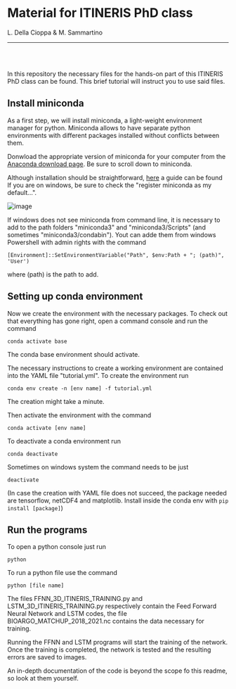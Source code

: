 <h1>Material for ITINERIS PhD class</h1>
L. Della Cioppa & M. Sammartino 

---

<br><br>

<p>
In this repository the necessary files for the hands-on part of this ITINERIS PhD class can be found.
This brief tutorial will instruct you to use said files.
</p>

<h2>Install miniconda</h2>

As a first step, we will install miniconda, a light-weight environment manager for python. Miniconda allows to have separate python environments with different packages installed without conflicts between them.

Donwload the appropriate version of miniconda for your computer from the [Anaconda download page](https://www.anaconda.com/download/success). Be sure to scroll down to miniconda. <br>

Although installation should be straightforward, [here](https://docs.anaconda.com/miniconda/install/) a guide can be found
<br>
If you are on windows, be sure to check the "register miniconda as my default...". 

![image](https://github.com/user-attachments/assets/f080c5cd-2fec-42d3-99b0-53e1578d5776)

If windows does not see miniconda from command line, it is necessary to add to the path folders "miniconda3" and "miniconda3/Scripts" (and sometimes "miniconda3/condabin").
Yout can adde them from windows Powershell with admin rights with the command

`[Environment]::SetEnvironmentVariable("Path", $env:Path + "; (path)", 'User')    `

where (path) is the path to add.

<h2>Setting up conda environment</h2>

Now we create the environment with the necessary packages. To check out that everything has gone right, open a command console and run the command

`conda activate base`

The conda base environment should activate.

The necessary instructions to create a working environment are contained into the YAML file "tutorial.yml". To create the environment run 

`conda env create -n [env name] -f tutorial.yml`

The creation might take a minute.

Then activate the environment with the command

`conda activate [env name]`

To deactivate a conda environment run

`conda deactivate`

Sometimes on windows system the command needs to be just

`deactivate`

(In case the creation with YAML file does not succeed, the package needed are tensorflow, netCDF4 and matplotlib. Install inside the conda env with `pip install [package]`)


<h2>Run the programs</h2>

To open a python console just run

`python`

To run a python file use the command

`python [file name]`

The files FFNN_3D_ITINERIS_TRAINING.py and LSTM_3D_ITINERIS_TRAINING.py respectively contain the Feed Forward Neural Network and LSTM codes, the file BIOARGO_MATCHUP_2018_2021.nc contains the data necessary for training.

Running the FFNN and LSTM programs will start the training of the network. Once the training is completed, the network is tested and the resulting errors are saved to images.

An in-depth documentation of the code is beyond the scope fo this readme, so look at them yourself.




